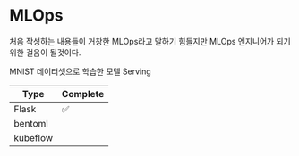 # MLOps

처음 작성하는 내용들이 거창한 MLOps라고 말하기 힘들지만 MLOps 엔지니어가 되기위한 걸음이 될것이다.





MNIST 데이터셋으로 학습한 모델 Serving 

| Type     | Complete           |
| -------- | ------------------ |
| Flask    | :white_check_mark: |
| bentoml  |                    |
| kubeflow |                    |

